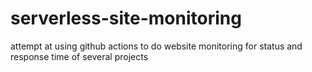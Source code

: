 # serverless-site-monitoring
attempt at using github actions to do website monitoring for status and response time of several projects
